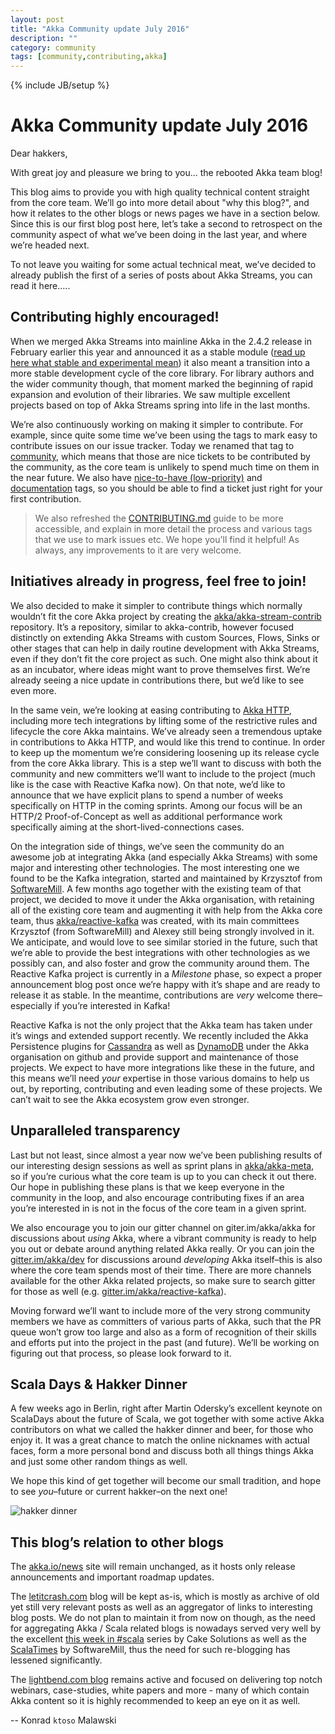 ```yaml
---
layout: post
title: "Akka Community update July 2016"
description: ""
category: community
tags: [community,contributing,akka]
---
```

{% include JB/setup %}

# Akka Community update July 2016

Dear hakkers,

With great joy and pleasure we bring to you... the rebooted Akka team blog! 

This blog aims to provide you with high quality technical content straight from the core team. We’ll go into more detail about "why this blog?", and how it relates to the other blogs or news pages we have in a section below. Since this is our first blog post here, let’s take a second to retrospect on the community aspect of what we’ve been doing in the last year, and where we’re headed next.

To not leave you waiting for some actual technical meat, we’ve decided to already publish the first of a series of posts about Akka Streams, you can read it here…..

## Contributing highly encouraged!

When we merged Akka Streams into mainline Akka in the 2.4.2 release in February earlier this year and announced it as a stable module ([read up here what stable and experimental mean](http://doc.akka.io/docs/akka/2.4/common/binary-compatibility-rules.html)) it also meant a transition into a more stable development cycle of the core library. For library authors and the wider community though, that moment marked the beginning of rapid expansion and evolution of their libraries. We saw multiple excellent projects based on top of Akka Streams spring into life in the last months.

We’re also continuously working on making it simpler to contribute. For example, since quite some time we’ve been using the tags to mark easy to contribute issues on our issue tracker. Today we renamed that tag to [community](https://github.com/akka/akka/labels/community), which means that those are nice tickets to be contributed by the community, as the core team is unlikely to spend much time on them in the near future. We also have [nice-to-have (low-priority)](https://github.com/akka/akka/issues?utf8=%E2%9C%93&q=is%3Aopen%20is%3Aissue%20label%3A%22nice-to-have%20(low-prio)%22%20) and [documentation](https://github.com/akka/akka/issues?q=is%3Aopen+is%3Aissue+label%3At%3Adocs) tags, so you should be able to find a ticket just right for your first contribution.

> We also refreshed the [CONTRIBUTING.md](https://github.com/akka/akka/blob/master/CONTRIBUTING.md) guide to be more accessible, and explain in more detail the process and various tags that we use to mark issues etc. We hope you'll find it helpful! As always, any improvements to it are very welcome.

## Initiatives already in progress, feel free to join!

We also decided to make it simpler to contribute things which normally wouldn’t fit the core Akka project by creating the [akka/akka-stream-contrib](https://github.com/akka/akka-stream-contrib) repository. It’s a repository, similar to akka-contrib, however focused distinctly on extending Akka Streams with custom  Sources, Flows, Sinks or other stages that can help in daily routine development with Akka Streams, even if they don’t fit the core project as such. One might also think about it as an incubator, where ideas might want to prove themselves first. We’re already seeing a nice update in contributions there, but we’d like to see even more.

In the same vein, we’re looking at easing contributing to [Akka HTTP](https://github.com/akka/akka/issues?q=is%3Aopen+is%3Aissue+label%3At%3Ahttp), including more tech integrations by lifting some of the restrictive rules and lifecycle the core Akka maintains. We’ve already seen a tremendous uptake in contributions to Akka HTTP, and would like this trend to continue. In order to keep up the momentum we’re considering loosening up its release cycle from the core Akka library. This is a step we’ll want to discuss with both the community and new committers we’ll want to include to the project (much like is the case with Reactive Kafka now). On that note, we’d like to announce that we have explicit plans to spend a number of weeks specifically on HTTP in the coming sprints. Among our focus will be an HTTP/2 Proof-of-Concept as well as additional performance work specifically aiming at the short-lived-connections cases.

On the integration side of things, we’ve seen the community do an awesome job at integrating Akka (and especially Akka Streams) with some major and interesting other technologies. The most interesting one we found to be the Kafka integration, started and maintained by Krzysztof from [SoftwareMill](https://softwaremill.com/). A few months ago together with the existing team of that project, we decided to move it under the Akka organisation, with retaining all of the existing core team and augmenting it with help from the Akka core team, thus [akka/reactive-kafka](https://github.com/akka/reactive-kafka) was created, with its main committees Krzysztof (from SoftwareMill) and Alexey still being strongly involved in it. We anticipate, and would love to see similar storied in the future, such that we’re able to provide the best integrations with other technologies as we possibly can, and also foster and grow the community around them. The Reactive Kafka project is currently in a *Milestone* phase, so expect a proper announcement blog post once we’re happy with it’s shape and are ready to release it as stable. In the meantime, contributions are *very* welcome there–especially if you’re interested in Kafka!

Reactive Kafka is not the only project that the Akka team has taken under it’s wings and extended support recently. We recently included the Akka Persistence plugins for [Cassandra](https://github.com/akka/akka-persistence-cassandra) as well as [DynamoDB](https://github.com/akka/akka-persistence-dynamodb) under the Akka organisation on github and provide support and maintenance of those projects. We expect to have more integrations like these in the future, and this means we’ll need *your* expertise in those various domains to help us out, by reporting, contributing and even leading some of these projects. We can’t wait to see the Akka ecosystem grow even stronger.

## Unparalleled transparency

Last but not least, since almost a year now we’ve been publishing results of our interesting design sessions as well as sprint plans in [akka/akka-meta](https://github.com/akka/akka-meta), so if you’re curious what the core team is up to you can check it out there. Our hope in publishing these plans is that we keep everyone in the community in the loop, and also encourage contributing fixes if an area you’re interested in is not in the focus of the core team in a given sprint.

We also encourage you to join our gitter channel on giter.im/akka/akka for discussions about *using* Akka, where a vibrant community is ready to help you out or debate around anything related Akka really. Or you can join the [gitter.im/akka/dev](https://gitter.im/akka/dev) for discussions around *developing* Akka itself–this is also where the core team spends most of their time. There are more channels available for the other Akka related projects, so make sure to search gitter for those as well (e.g. [gitter.im/akka/reactive-kafka](https://gitter.im/akka/reactive-kafka)).

Moving forward we’ll want to include more of the very strong community members we have as committers of various parts of Akka, such that the PR queue won’t grow too large and also as a form of recognition of their skills and efforts put into the project in the past (and future). We’ll be working on figuring out that process, so please look forward to it.

	

## Scala Days & Hakker Dinner

A few weeks ago in Berlin, right after Martin Odersky’s excellent keynote on ScalaDays about the future of Scala, we got together with some active Akka contributors on what we called the hakker dinner and beer, for those who enjoy it. It was a great chance to match the online nicknames with actual faces, form a more personal bond and discuss both all things things Akka and just some other random things as well.

We hope this kind of get together will become our small tradition, and hope to see *you*–future or current hakker–on the next one!

![hakker dinner](../img/hakker-dinner-2016-berlin.jpg)

## This blog’s relation to other blogs

The [akka.io/news](http://akka.io/news/) site will remain unchanged, as it hosts only release announcements and important roadmap updates. 

The [letitcrash.com](http://letitcrash.com/) blog will be kept as-is, which is mostly as archive of old yet still very relevant posts as well as an aggregator of links to interesting blog posts. We do not plan to maintain it from now on though, as the need for aggregating Akka / Scala related blogs is nowadays served very well by the excellent [this week in #scala](http://www.cakesolutions.net/teamblogs) series by Cake Solutions as well as the [ScalaTimes](http://scalatimes.com/) by SoftwareMill, thus the need for such re-blogging has lessened significantly. 

The [lightbend.com blog](https://www.lightbend.com/blog) remains active and focused on delivering top notch webinars, case-studies, white papers and more - many of which contain Akka content so it is highly recommended to keep an eye on it as well.

-- Konrad `ktoso` Malawski

